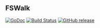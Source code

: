 ## FSWalk

[![GoDoc](https://godoc.org/github.com/z0mbie42/fswalk?status.svg)](https://godoc.org/github.com/z0mbie42/fswalk)
[![Build Status](https://travis-ci.org/z0mbie42/fswalk.svg?branch=master)](https://travis-ci.org/z0mbie42/fswalk)
[![GitHub release](https://img.shields.io/github/release/z0mbie42/fswalk.svg)](https://github.com/z0mbie42/fswalk/releases/latest)

